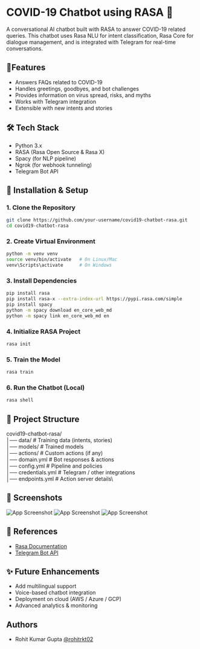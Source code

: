 
# COVID-19 Chatbot using RASA 🤖

A conversational AI chatbot built with RASA to answer COVID-19 related queries.
This chatbot uses Rasa NLU for intent classification, Rasa Core for dialogue management, and is integrated with Telegram for real-time conversations.



## 📌Features
- Answers FAQs related to COVID-19
- Handles greetings, goodbyes, and bot challenges
- Provides information on virus spread, risks, and myths
- Works with Telegram integration
- Extensible with new intents and stories

## 🛠️ Tech Stack
- Python 3.x
- RASA (Rasa Open Source & Rasa X)
- Spacy (for NLP pipeline)
- Ngrok (for webhook tunneling)
- Telegram Bot API

## 🚀 Installation & Setup
### 1. Clone the Repository

```bash
git clone https://github.com/your-username/covid19-chatbot-rasa.git
cd covid19-chatbot-rasa

```
### 2. Create Virtual Environment

```bash
python -m venv venv
source venv/bin/activate   # On Linux/Mac
venv\Scripts\activate      # On Windows


```
### 3. Install Dependencies
```bash
pip install rasa
pip install rasa-x --extra-index-url https://pypi.rasa.com/simple
pip install spacy
python -m spacy download en_core_web_md
python -m spacy link en_core_web_md en

```
### 4. Initialize RASA Project
```bash
rasa init
```
### 5. Train the Model
```bash
rasa train

```
### 6. Run the Chatbot (Local)
```bash
rasa shell
```

    
## 📂 Project Structure
covid19-chatbot-rasa/\
│── data/             # Training data (intents, stories)\
│── models/           # Trained models\
│── actions/          # Custom actions (if any)\
│── domain.yml        # Bot responses & actions\
│── config.yml        # Pipeline and policies\
│── credentials.yml   # Telegram / other integrations\
│── endpoints.yml     # Action server details\

## 📸 Screenshots

![App Screenshot](https://via.placeholder.com/468x300?text=App+Screenshot+Here)
![App Screenshot](https://via.placeholder.com/468x300?text=App+Screenshot+Here)
![App Screenshot](https://via.placeholder.com/468x300?text=App+Screenshot+Here)


## 📖 References

 - [Rasa Documentation](https://rasa.com/docs/)
 - [Telegram Bot API](https://core.telegram.org/bots/api)



## ✨ Future Enhancements
- Add multilingual support
- Voice-based chatbot integration
- Deployment on cloud (AWS / Azure / GCP)
- Advanced analytics & monitoring

## Authors

- Rohit Kumar Gupta
  [@rohitrkt02](https://github.com/rohitrkt02)

